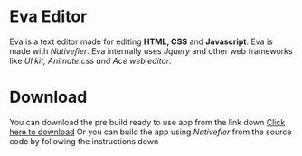 # Eva Editor
Eva is a text editor made for editing **HTML, CSS** and **Javascript**. Eva is made with _Nativefier_. Eva internally uses _Jquery_ and other web frameworks like _UI kit, Animate.css and Ace web editor_.
# Download
You can download the pre build ready to use app from the link down
[Click here to download](http://creatyification.com/eva)
Or you can build the app using _Nativefier_ from the source code by following the instructions down

